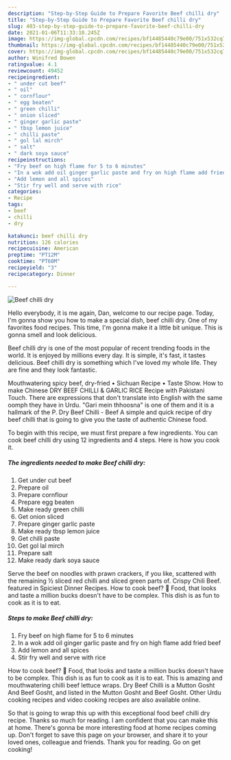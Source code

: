 ```yaml
---
description: "Step-by-Step Guide to Prepare Favorite Beef chilli dry"
title: "Step-by-Step Guide to Prepare Favorite Beef chilli dry"
slug: 403-step-by-step-guide-to-prepare-favorite-beef-chilli-dry
date: 2021-01-06T11:33:10.245Z
image: https://img-global.cpcdn.com/recipes/bf14485440c79e00/751x532cq70/beef-chilli-dry-recipe-main-photo.jpg
thumbnail: https://img-global.cpcdn.com/recipes/bf14485440c79e00/751x532cq70/beef-chilli-dry-recipe-main-photo.jpg
cover: https://img-global.cpcdn.com/recipes/bf14485440c79e00/751x532cq70/beef-chilli-dry-recipe-main-photo.jpg
author: Winifred Bowen
ratingvalue: 4.1
reviewcount: 49452
recipeingredient:
- " under cut beef"
- " oil"
- " cornflour"
- " egg beaten"
- " green chilli"
- " onion sliced"
- " ginger garlic paste"
- " tbsp lemon juice"
- " chilli paste"
- " gol lal mirch"
- " salt"
- " dark soya sauce"
recipeinstructions:
- "Fry beef on high flame for 5 to 6 minutes"
- "In a wok add oil ginger garlic paste and fry on high flame add fried beef"
- "Add lemon and all spices"
- "Stir fry well and serve with rice"
categories:
- Recipe
tags:
- beef
- chilli
- dry

katakunci: beef chilli dry 
nutrition: 126 calories
recipecuisine: American
preptime: "PT12M"
cooktime: "PT60M"
recipeyield: "3"
recipecategory: Dinner

---
```



![Beef chilli dry](https://img-global.cpcdn.com/recipes/bf14485440c79e00/751x532cq70/beef-chilli-dry-recipe-main-photo.jpg)

Hello everybody, it is me again, Dan, welcome to our recipe page. Today, I'm gonna show you how to make a special dish, beef chilli dry. One of my favorites food recipes. This time, I'm gonna make it a little bit unique. This is gonna smell and look delicious.

Beef chilli dry is one of the most popular of recent trending foods in the world. It is enjoyed by millions every day. It is simple, it's fast, it tastes delicious. Beef chilli dry is something which I've loved my whole life. They are fine and they look fantastic.

Mouthwatering spicy beef, dry-fried • Sichuan Recipe • Taste Show. How to make Chinese DRY BEEF CHILLI &amp; GARLIC RICE Recipe with Pakistani Touch. There are expressions that don&#39;t translate into English with the same oomph they have in Urdu. &#34;Gari mein thhoosna&#34; is one of them and it is a hallmark of the P. Dry Beef Chilli - Beef A simple and quick recipe of dry beef chilli that is going to give you the taste of authentic Chinese food.


To begin with this recipe, we must first prepare a few ingredients. You can cook beef chilli dry using 12 ingredients and 4 steps. Here is how you cook it.

<!--inarticleads1-->

##### The ingredients needed to make Beef chilli dry:

1. Get  under cut beef
1. Prepare  oil
1. Prepare  cornflour
1. Prepare  egg beaten
1. Make ready  green chilli
1. Get  onion sliced
1. Prepare  ginger garlic paste
1. Make ready  tbsp lemon juice
1. Get  chilli paste
1. Get  gol lal mirch
1. Prepare  salt
1. Make ready  dark soya sauce


Serve the beef on noodles with prawn crackers, if you like, scattered with the remaining ½ sliced red chilli and sliced green parts of. Crispy Chili Beef. featured in Spiciest Dinner Recipes. How to cook beef? 🥩 Food, that looks and taste a million bucks doesn&#39;t have to be complex. This dish is as fun to cook as it is to eat. 

<!--inarticleads2-->

##### Steps to make Beef chilli dry:

1. Fry beef on high flame for 5 to 6 minutes
1. In a wok add oil ginger garlic paste and fry on high flame add fried beef
1. Add lemon and all spices
1. Stir fry well and serve with rice


How to cook beef? 🥩 Food, that looks and taste a million bucks doesn&#39;t have to be complex. This dish is as fun to cook as it is to eat. This is amazing and mouthwatering chilli beef lettuce wraps. Dry Beef Chilli is a Mutton Gosht And Beef Gosht, and listed in the Mutton Gosht and Beef Gosht. Other Urdu cooking recipes and video cooking recipes are also available online. 

So that is going to wrap this up with this exceptional food beef chilli dry recipe. Thanks so much for reading. I am confident that you can make this at home. There's gonna be more interesting food at home recipes coming up. Don't forget to save this page on your browser, and share it to your loved ones, colleague and friends. Thank you for reading. Go on get cooking!
